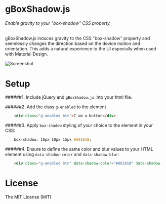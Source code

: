 gBoxShadow.js
============
###### Enable gravity to your "box-shadow" CSS property.

gBoxShadow.js induces gravity to the CSS "box-shadow" property and seemlessly changes the direction based on the device motion and orientation. This adds a natural experience to the UI especially when used with Material Design.

![Screenshot](http://i.imgur.com/U1iuGjE.gif)


Setup
============

######1. Include jQuery and ```gBoxShadow.js``` into your html file.

######2. Add the class ```g-enabled``` to the element 

```HTML
	<div class="g-enabled btn">I am a button</div>
```

######3. Apply ```box-shadow``` styling of your choice to the element in your CSS:

```CSS
	box-shadow: 10px 10px 15px #A01818;
```

######4. Ensure to define the same color and blur values to your HTML element using ```data-shadow-color``` and ```data-shadow-blur```:

```HTML
	<div class="g-enabled btn" data-shadow-color="#A01818" data-shadow-blur="15">I am a button</div>
```

License
===================
The MIT License (MIT)

